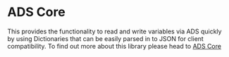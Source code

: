 # ADS Core

This provides the functionality to read and write variables via ADS quickly by using Dictionaries that can be easily parsed in to JSON for client compatibility. To find out more about this library please head to [ADS Core](ads_core.md)